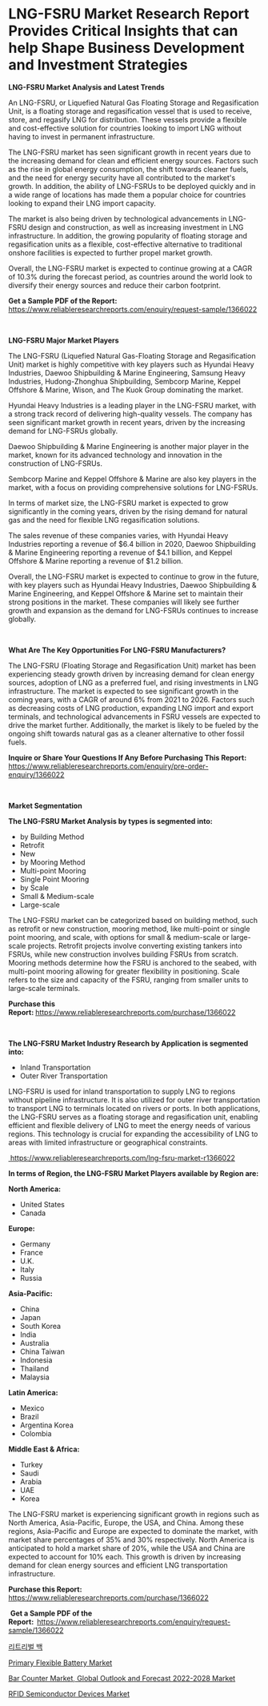 <p><h1>LNG-FSRU Market Research Report Provides Critical Insights that can help Shape Business Development and Investment Strategies</h1></p><p><strong>LNG-FSRU Market Analysis and Latest Trends</strong></p>
<p><p>An LNG-FSRU, or Liquefied Natural Gas Floating Storage and Regasification Unit, is a floating storage and regasification vessel that is used to receive, store, and regasify LNG for distribution. These vessels provide a flexible and cost-effective solution for countries looking to import LNG without having to invest in permanent infrastructure.</p><p>The LNG-FSRU market has seen significant growth in recent years due to the increasing demand for clean and efficient energy sources. Factors such as the rise in global energy consumption, the shift towards cleaner fuels, and the need for energy security have all contributed to the market's growth. In addition, the ability of LNG-FSRUs to be deployed quickly and in a wide range of locations has made them a popular choice for countries looking to expand their LNG import capacity.</p><p>The market is also being driven by technological advancements in LNG-FSRU design and construction, as well as increasing investment in LNG infrastructure. In addition, the growing popularity of floating storage and regasification units as a flexible, cost-effective alternative to traditional onshore facilities is expected to further propel market growth.</p><p>Overall, the LNG-FSRU market is expected to continue growing at a CAGR of 10.3% during the forecast period, as countries around the world look to diversify their energy sources and reduce their carbon footprint.</p></p>
<p><strong>Get a Sample PDF of the Report:&nbsp;</strong> <a href="https://www.reliableresearchreports.com/enquiry/request-sample/1366022">https://www.reliableresearchreports.com/enquiry/request-sample/1366022</a></p>
<p>&nbsp;</p>
<p><strong>LNG-FSRU Major Market Players</strong></p>
<p><p>The LNG-FSRU (Liquefied Natural Gas-Floating Storage and Regasification Unit) market is highly competitive with key players such as Hyundai Heavy Industries, Daewoo Shipbuilding & Marine Engineering, Samsung Heavy Industries, Hudong-Zhonghua Shipbuilding, Sembcorp Marine, Keppel Offshore & Marine, Wison, and The Kuok Group dominating the market.</p><p>Hyundai Heavy Industries is a leading player in the LNG-FSRU market, with a strong track record of delivering high-quality vessels. The company has seen significant market growth in recent years, driven by the increasing demand for LNG-FSRUs globally. </p><p>Daewoo Shipbuilding & Marine Engineering is another major player in the market, known for its advanced technology and innovation in the construction of LNG-FSRUs. </p><p>Sembcorp Marine and Keppel Offshore & Marine are also key players in the market, with a focus on providing comprehensive solutions for LNG-FSRUs.</p><p>In terms of market size, the LNG-FSRU market is expected to grow significantly in the coming years, driven by the rising demand for natural gas and the need for flexible LNG regasification solutions. </p><p>The sales revenue of these companies varies, with Hyundai Heavy Industries reporting a revenue of $6.4 billion in 2020, Daewoo Shipbuilding & Marine Engineering reporting a revenue of $4.1 billion, and Keppel Offshore & Marine reporting a revenue of $1.2 billion.</p><p>Overall, the LNG-FSRU market is expected to continue to grow in the future, with key players such as Hyundai Heavy Industries, Daewoo Shipbuilding & Marine Engineering, and Keppel Offshore & Marine set to maintain their strong positions in the market. These companies will likely see further growth and expansion as the demand for LNG-FSRUs continues to increase globally.</p></p>
<p>&nbsp;</p>
<p><strong>What Are The Key Opportunities For LNG-FSRU Manufacturers?</strong></p>
<p><p>The LNG-FSRU (Floating Storage and Regasification Unit) market has been experiencing steady growth driven by increasing demand for clean energy sources, adoption of LNG as a preferred fuel, and rising investments in LNG infrastructure. The market is expected to see significant growth in the coming years, with a CAGR of around 6% from 2021 to 2026. Factors such as decreasing costs of LNG production, expanding LNG import and export terminals, and technological advancements in FSRU vessels are expected to drive the market further. Additionally, the market is likely to be fueled by the ongoing shift towards natural gas as a cleaner alternative to other fossil fuels.</p></p>
<p><strong>Inquire or Share Your Questions If Any Before Purchasing This Report:</strong> <a href="https://www.reliableresearchreports.com/enquiry/pre-order-enquiry/1366022">https://www.reliableresearchreports.com/enquiry/pre-order-enquiry/1366022</a></p>
<p>&nbsp;</p>
<p><strong>Market Segmentation</strong></p>
<p><strong>The LNG-FSRU Market Analysis by types is segmented into:</strong></p>
<p><ul><li>by Building Method</li><li>Retrofit</li><li>New</li><li>by Mooring Method</li><li>Multi-point Mooring</li><li>Single Point Mooring</li><li>by Scale</li><li>Small & Medium-scale</li><li>Large-scale</li></ul></p>
<p><p>The LNG-FSRU market can be categorized based on building method, such as retrofit or new construction, mooring method, like multi-point or single point mooring, and scale, with options for small & medium-scale or large-scale projects. Retrofit projects involve converting existing tankers into FSRUs, while new construction involves building FSRUs from scratch. Mooring methods determine how the FSRU is anchored to the seabed, with multi-point mooring allowing for greater flexibility in positioning. Scale refers to the size and capacity of the FSRU, ranging from smaller units to large-scale terminals.</p></p>
<p><strong>Purchase this Report:&nbsp;</strong><a href="https://www.reliableresearchreports.com/purchase/1366022">https://www.reliableresearchreports.com/purchase/1366022</a></p>
<p>&nbsp;</p>
<p><strong>The LNG-FSRU Market Industry Research by Application is segmented into:</strong></p>
<p><ul><li>Inland Transportation</li><li>Outer River Transportation</li></ul></p>
<p><p>LNG-FSRU is used for inland transportation to supply LNG to regions without pipeline infrastructure. It is also utilized for outer river transportation to transport LNG to terminals located on rivers or ports. In both applications, the LNG-FSRU serves as a floating storage and regasification unit, enabling efficient and flexible delivery of LNG to meet the energy needs of various regions. This technology is crucial for expanding the accessibility of LNG to areas with limited infrastructure or geographical constraints.</p></p>
<p><a href="https://www.reliableresearchreports.com/lng-fsru-market-r1366022">&nbsp;https://www.reliableresearchreports.com/lng-fsru-market-r1366022</a></p>
<p><strong>In terms of Region, the LNG-FSRU Market Players available by Region are:</strong></p>
<p>
    <p> <strong> North America: </strong>
        <ul>
            <li>United States</li>
            <li>Canada</li>
        </ul>
        </p> 
    <p> <strong> Europe: </strong>
        <ul>
            <li>Germany</li>
            <li>France</li>
            <li>U.K.</li>
            <li>Italy</li>
            <li>Russia</li>
        </ul>
        </p> 
    <p> <strong> Asia-Pacific: </strong>
        <ul>
            <li>China</li>
            <li>Japan</li>
            <li>South Korea</li>
            <li>India</li>
            <li>Australia</li>
            <li>China Taiwan</li>
            <li>Indonesia</li>
            <li>Thailand</li>
            <li>Malaysia</li>
        </ul>
        </p> 
    <p> <strong> Latin America: </strong>
        <ul>
            <li>Mexico</li>
            <li>Brazil</li>
            <li>Argentina Korea</li>
            <li>Colombia</li>
        </ul>
        </p> 
    <p> <strong> Middle East & Africa: </strong>
        <ul>
            <li>Turkey</li>
            <li>Saudi</li>
            <li>Arabia</li>
            <li>UAE</li>
            <li>Korea</li>
        </ul>
    </p>
    </p>
<p><p>The LNG-FSRU market is experiencing significant growth in regions such as North America, Asia-Pacific, Europe, the USA, and China. Among these regions, Asia-Pacific and Europe are expected to dominate the market, with market share percentages of 35% and 30% respectively. North America is anticipated to hold a market share of 20%, while the USA and China are expected to account for 10% each. This growth is driven by increasing demand for clean energy sources and efficient LNG transportation infrastructure.</p></p>
<p><strong>Purchase this Report: </strong><a href="https://www.reliableresearchreports.com/purchase/1366022">https://www.reliableresearchreports.com/purchase/1366022</a></p>
<p>&nbsp;<strong>Get a Sample PDF of the Report:&nbsp;&nbsp;</strong><a href="https://www.reliableresearchreports.com/enquiry/request-sample/1366022">https://www.reliableresearchreports.com/enquiry/request-sample/1366022</a></p>
<p><strong></strong></p>
<p><p><a href="https://github.com/fredrickeglers/Market-Research-Report-List-3/blob/main/7207365125594.md">리트리벌 백</a></p><p><a href="https://medium.com/@guyskiles48/global-primary-flexible-battery-market-status-2024-2031-and-forecast-by-region-product-end-ddef11867569">Primary Flexible Battery Market</a></p><p><a href="https://github.com/angelajermaine/Market-Research-Report-List-4/blob/main/bar-counter-market-global-outlook-and-forecast-2022-2028-market.md">Bar Counter Market, Global Outlook and Forecast 2022-2028 Market</a></p><p><a href="https://medium.com/@dellkoepp_34276/global-rfid-semiconductor-devices-market-exploring-market-share-market-trends-and-future-growth-62b6a29a882e">RFID Semiconductor Devices Market</a></p></p>